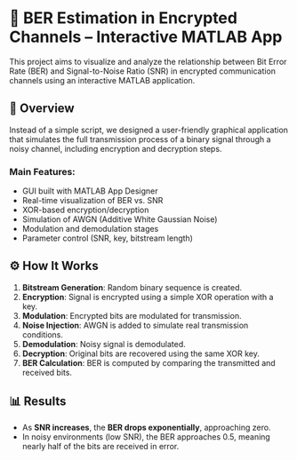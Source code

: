 # 🔐 BER Estimation in Encrypted Channels – Interactive MATLAB App

This project aims to visualize and analyze the relationship between Bit Error Rate (BER) and Signal-to-Noise Ratio (SNR) in encrypted communication channels using an interactive MATLAB application.

## 📌 Overview

Instead of a simple script, we designed a user-friendly graphical application that simulates the full transmission process of a binary signal through a noisy channel, including encryption and decryption steps.

### Main Features:
- GUI built with MATLAB App Designer
- Real-time visualization of BER vs. SNR
- XOR-based encryption/decryption
- Simulation of AWGN (Additive White Gaussian Noise)
- Modulation and demodulation stages
- Parameter control (SNR, key, bitstream length)

## ⚙️ How It Works

1. **Bitstream Generation**: Random binary sequence is created.
2. **Encryption**: Signal is encrypted using a simple XOR operation with a key.
3. **Modulation**: Encrypted bits are modulated for transmission.
4. **Noise Injection**: AWGN is added to simulate real transmission conditions.
5. **Demodulation**: Noisy signal is demodulated.
6. **Decryption**: Original bits are recovered using the same XOR key.
7. **BER Calculation**: BER is computed by comparing the transmitted and received bits.

## 📊 Results

- As **SNR increases**, the **BER drops exponentially**, approaching zero.
- In noisy environments (low SNR), the BER approaches 0.5, meaning nearly half of the bits are received in error.

